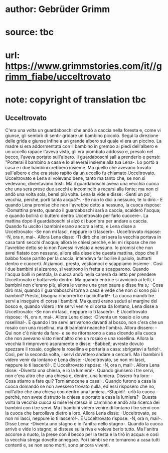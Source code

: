# author: Gebrüder Grimm
# source: tbc
# url: https://www.grimmstories.com/it//grimm_fiabe/ucceltrovato
# note: copyright of translation tbc

## Ucceltrovato 

C'era una volta un guardaboschi che andò a caccia nella foresta e, come
vi giunse, gli sembrò di sentir gridare un bambino piccolo. Seguì la
direzione delle grida e giunse infine a un grande albero sul quale vi
era un piccino. La madre si era addormentata con il bambino in grembo ai
piedi dell'albero e un uccello rapace l'aveva visto, gli era piombato
addosso e, presolo nel becco, l'aveva portato sull'albero. Il
guardaboschi salì a prenderlo e pensò: "Porterai il bambino a casa e lo
alleverai insieme alla tua Lena-. Lo portò a casa e i due bambini
crebbero insieme. Ma quello che avevano trovato sull'albero e che era
stato rapito da un uccello fu chiamato Ucceltrovato. Ucceltrovato e Lena
si volevano bene, tanto ma tanto che, se non si vedevano, diventavano
tristi. Ma il guardaboschi aveva una vecchia cuoca che una sera prese
due secchi e incominciò a recarsi alla fonte; ma non ci andò una volta
sola, bensì più volte. Lena la vide e disse: -Senti un po', vecchia,
perché‚ porti tanta acqua?-. -Se non lo dici a nessuno, te lo dirò.- E
quando Lena promise che non l'avrebbe detto a nessuno, la cuoca
rispose: -Domattina presto, quando il guardaboschi sarà a caccia,
scalderò l'acqua; e quando bollirà ci butterò dentro Ucceltrovato per
farlo cuocere-. La mattina dopo il guardaboschi si alzò di buon'ora per
andare a caccia. Quando fu uscito i bambini erano ancora a letto, e Lena
disse a Ucceltrovato: -Se non mi lasci, neppure io ti lascerò-.
Ucceltrovato rispose: -N‚ ora n‚ mai-. Allora Lena disse: -Ti dirò che
ieri sera la vecchia portava in casa tanti secchi d'acqua; allora le
chiesi perché‚ e lei mi rispose che me l'avrebbe detto se io non
l'avessi rivelato a nessuno. Io promisi che non avrei fiatato con
nessuno, allora ella disse che questa mattina, dopo che il babbo fosse
partito per la caccia, intendeva far bollire il paiolo, buttarti dentro
e cuocerti. Alziamoci, presto, vestiamoci e scappiamo insieme-. Così i
due bambini si alzarono, si vestirono in fretta e scapparono. Quando
l'acqua bollì in pentola, la cuoca andò nella camera da letto per
prendere Ucceltrovato e buttarvelo dentro. Ma quando entrò e si avvicinò
ai letti, i bambini non c'erano più; allora le venne una gran paura e
disse fra s‚: -Cosa dirò mai, quando il guardaboschi torna a casa e vede
che non ci sono più i bambini? Presto, bisogna rincorrerli e
riacciuffarli!-. La cuoca mandò tre servi a inseguire di corsa i
bambini. Ma questi erano seduti al margine del bosco e, quando videro i
tre servi venire di corsa da lontano, Lena disse a Ucceltrovato: -Se non
mi lasci, neppure io ti lascerò-. E Ucceltrovato rispose: -N‚ ora n‚
mai-. Allora Lena disse: -Diventa un rosaio e io una rosellina!-. E
quando i tre servi arrivarono davanti al bosco, non c'era che un rosaio
con una rosellina, ma di bambini neanche l'ombra. Allora dissero: -Qui
non c'è niente da fare- e se ne ritornarono a casa dicendo alla cuoca
che non avevano visto nient'altro che un rosaio e una rosellina. Allora
la vecchia li rimproverò aspramente e disse: -Babbei!, avreste dovuto
spezzare il rosaio, cogliere la rosellina e portarla a casa: sbrigatevi
a farlo!-. Così, per la seconda volta, i servi dovettero andare a
cercarli. Ma i bambini li videro venir da lontano e Lena disse:
-Ucceltrovato, se non mi lasci, neppure io ti lascerò!-. E Ucceltrovato
rispose: -N‚ ora n‚ mai!-. Allora Lena disse: -Diventa una chiesa, e io
la lumiera!-. Quando giunsero i tre servi, non c'era altro che una
chiesa e, dentro, una lumiera. Dissero fra loro: -Cosa stiamo a fare
qui? Torniamocene a casa!-. Quando furono a casa la cuoca domandò se non
avessero trovato nulla, ed essi risposero che no, null'altro che una
chiesa con dentro una lumiera. -Stupidi!- urlò la cuoca -perché‚ non
avete distrutto la chiesa e portato a casa la lumiera?- Questa volta la
vecchia cuoca si mise lei stessa in cammino e andò alla ricerca dei
bambini con i tre servi. Ma i bambini videro venire di lontano i tre
servi con la cuoca che barcollava dietro a loro. Allora Lena disse:
-Ucceltrovato, se non mi lasci, neppure io ti lascerò!-. E Ucceltrovato
rispose: -N‚ ora n‚ mai!-. Disse Lena: -Diventa uno stagno e io
l'anitra nello stagno-. Quando la cuoca arrivò e vide lo stagno, si
distese sulla riva e voleva berlo tutto. Ma l'anitra accorse a nuoto,
la prese con il becco per la testa e la tirò in acqua: e così la vecchia
strega dovette annegare. Poi i bimbi se ne tornarono a casa tutti
contenti e, se non sono morti, sono ancora viventi.
